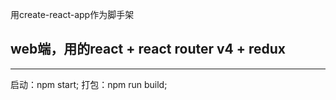 用create-react-app作为脚手架
## web端，用的react + react router v4 + redux
****
启动：npm start;
打包：npm run build;
